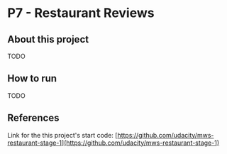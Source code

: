 # P7 - Restaurant Reviews

## About this project
   TODO

## How to run
   TODO

## References

Link for the this project's start code:
[https://github.com/udacity/mws-restaurant-stage-1](https://github.com/udacity/mws-restaurant-stage-1)  
